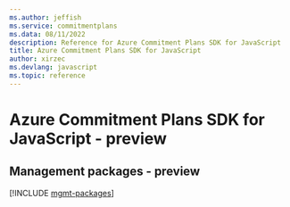 ```yaml
---
ms.author: jeffish
ms.service: commitmentplans
ms.data: 08/11/2022
description: Reference for Azure Commitment Plans SDK for JavaScript
title: Azure Commitment Plans SDK for JavaScript
author: xirzec
ms.devlang: javascript
ms.topic: reference
---
```

# Azure Commitment Plans SDK for JavaScript - preview

## Management packages - preview
[!INCLUDE [mgmt-packages](commitment-plans-mgmt-index.md)]